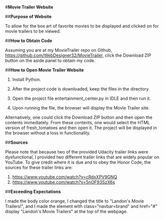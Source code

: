 #**Movie Trailer Website**

##**Purpose of Website**

To allow for the box art of favorite movies to be displayed and clicked on for movie trailers to be viewed.

##**How to Obtain Code**

Assuming you are at my MovieTrailer repo on Github, https://github.com/WebDesigner32/MovieTrailer, click the Download ZIP button on the aside panel to obtain my code.

##**How to Open Movie Trailer Website**

1. Install Python.

2. After the project code is downloaded, keep the files in the directory. 

3. Open the project file entertainment_center.py in IDLE and then run it.

4. Upon running the file, the browser will display the Movie Trailer site.

Alternatively, one could click the Download ZIP button and then open the contents immediately. From these contents, one would select the HTML version of fresh_tomatoes and then open it. 
The project will be displayed in the browser without a loss in functionality.

##**Sources**

Please note that because two of the provided Udacity trailer links were dysfunctional, I provided two 
different trailer links that are widely popular on YouTube. To give credit where it is due and to obey 
the Honor Code, the sources for these trailer links are:

1. https://www.youtube.com/watch?v=cRdxXPV9GNQ
2. https://www.youtube.com/watch?v=5nOF93SzX6s

##**Exceeding Expectations**

I made the body color orange, I changed the title to "Landon's Movie Trailers!", and I made the element with class="navbar=brand" and href="#" display "Landon's Movie Trailers" 
at the top of the webpage.

